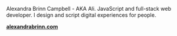 Alexandra Brinn Campbell - AKA Ali. JavaScript and full-stack web developer. I design and script digital experiences for people.

**[alexandrabrinn.com](https://alexandrabrinn.com/)**
